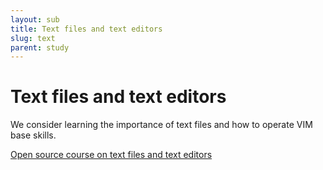 ```yaml
---
layout: sub
title: Text files and text editors
slug: text
parent: study
---
```

# Text files and text editors

We consider learning the importance of text files and how to operate VIM base skills.

[Open source course on text files and text editors](https://github.com/Opensource-Academy/text)
